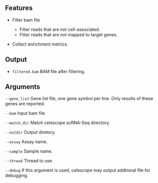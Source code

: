 ## Features
- Filter bam file
    - Filter reads that are not cell-associated.
    - Filter reads that are not mapped to target genes. 

- Collect enrichment metrics.

## Output
- `filtered.bam` BAM file after filtering.


## Arguments
`--gene_list` Gene list file, one gene symbol per line. Only results of these genes are reported.

`--bam` Input bam file

`--match_dir` Match celescope scRNA-Seq directory.

`--outdir` Output diretory.

`--assay` Assay name.

`--sample` Sample name.

`--thread` Thread to use.

`--debug` If this argument is used, celescope may output addtional file for debugging.

